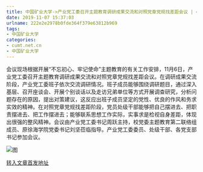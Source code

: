 ```yaml
---
title: 中国矿业大学->产业党工委召开主题教育调研成果交流和对照党章党规找差距会议 | cumt.net.cn
date: 2019-11-07 15:37:03
urlname: 222e2e2978b0fde364f379e63812b969
tags: 
- 中国矿业大学
categories:
- cumt.net.cn
- 中国矿业大学
---
```

会议现场根据开展“不忘初心、牢记使命”主题教育的有关工作安排，11月6日，产业党工委召开主题教育调研成果交流和对照党章党规找差距会议。在调研成果交流阶段，产业党工委班子依次交流调研情况。班子成员能够围绕调研题目，通过深入基层、召开座谈会、开展个别谈话以及走访兄弟单位等方式开展调查研究，分析问题存在的原因，提出对策建议，这反应出班子成员坚定的党性、优良的作风和务求实效的精神。在对照党章党规找差距阶段，党员处级干部能够把自己摆进去、把职责摆进去、把工作摆进去；能够联系思想工作实际，实事求是检视自身差距，体现出很强的整风精神。会议由产业党工委书记周跃主持，校党委主题教育第二联络组成员、原徐海学院党委书记刘坚莅临指导。产业党工委委员、处级干部、各党支部书记参加会议。

![图](http://xwzx.cumt.edu.cn/_upload/article/images/cf/bd/c8767dfb4ea5a9604af3165bb3f0/e9dcac2a-cd24-48f7-a4bf-f653fec2add3.jpg)

[转入文章首发地址](http://xwzx.cumt.edu.cn/5e/f1/c523a548593/page.htm)